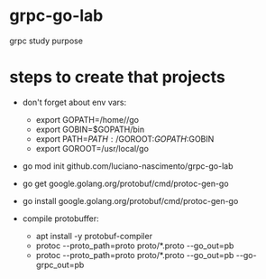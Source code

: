 # grpc-go-lab
grpc study purpose

# steps to create that projects
- don't forget about env vars:
    - export GOPATH=/home/<user folder>/go   
    - export GOBIN=$GOPATH/bin   
    - export PATH=$PATH:/$GOROOT:$GOPATH:$GOBIN   
    - export GOROOT=/usr/local/go   

- go mod init github.com/luciano-nascimento/grpc-go-lab
- go get google.golang.org/protobuf/cmd/protoc-gen-go
- go install google.golang.org/protobuf/cmd/protoc-gen-go
- compile protobuffer:
   - apt install -y protobuf-compiler    
   - protoc --proto_path=proto proto/*.proto --go_out=pb    
   - protoc --proto_path=proto proto/*.proto --go_out=pb --go-grpc_out=pb